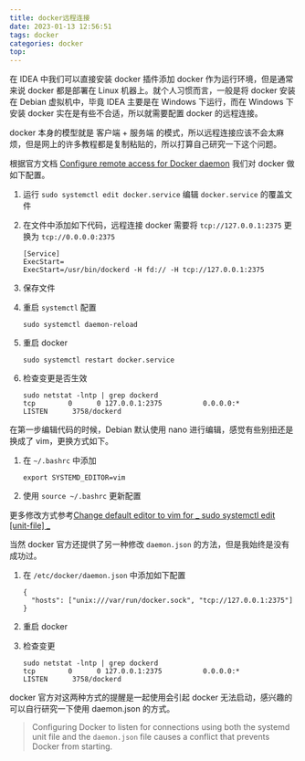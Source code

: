 ```yaml
---
title: docker远程连接
date: 2023-01-13 12:56:51
tags: docker
categories: docker
top:
---
```


在 IDEA 中我们可以直接安装 docker 插件添加 docker 作为运行环境，但是通常来说 docker 都是部署在 Linux 机器上。就个人习惯而言，一般是将 docker 安装在 Debian 虚拟机中，毕竟 IDEA 主要是在 Windows 下运行，而在 Windows 下安装 docker 实在是有些不合适，所以就需要配置 docker 的远程连接。

<!-- more -->

docker 本身的模型就是 客户端 + 服务端 的模式，所以远程连接应该不会太麻烦，但是网上的许多教程都是复制粘贴的，所以打算自己研究一下这个问题。

根据官方文档 [Configure remote access for Docker daemon](https://docs.docker.com/config/daemon/remote-access/) 我们对 docker 做如下配置。

1. 运行 `sudo systemctl edit docker.service` 编辑 `docker.service` 的覆盖文件

2. 在文件中添加如下代码，远程连接 docker 需要将 `tcp://127.0.0.1:2375` 更换为 `tcp://0.0.0.0:2375`

   ```
   [Service]
   ExecStart=
   ExecStart=/usr/bin/dockerd -H fd:// -H tcp://127.0.0.1:2375
   ```

3. 保存文件

4. 重启 `systemctl` 配置

   ```
   sudo systemctl daemon-reload
   ```

5. 重启 docker

   ```
   sudo systemctl restart docker.service
   ```

6. 检查变更是否生效

   ```
   sudo netstat -lntp | grep dockerd
   tcp        0      0 127.0.0.1:2375          0.0.0.0:*               LISTEN      3758/dockerd
   ```

在第一步编辑代码的时候，Debian 默认使用 nano 进行编辑，感觉有些别扭还是换成了 vim，更换方式如下。

1. 在 `~/.bashrc` 中添加

   ```
   export SYSTEMD_EDITOR=vim
   ```

2. 使用 `source ~/.bashrc` 更新配置

更多修改方式参考[Change default editor to vim for _ sudo systemctl edit \[unit-file\] _](https://unix.stackexchange.com/questions/408413/change-default-editor-to-vim-for-sudo-systemctl-edit-unit-file)

当然 docker 官方还提供了另一种修改 `daemon.json` 的方法，但是我始终是没有成功过。

1. 在 `/etc/docker/daemon.json` 中添加如下配置

   ```
   {
     "hosts": ["unix:///var/run/docker.sock", "tcp://127.0.0.1:2375"]
   }
   ```

2. 重启 docker

3. 检查变更

   ```
   sudo netstat -lntp | grep dockerd
   tcp        0      0 127.0.0.1:2375          0.0.0.0:*               LISTEN      3758/dockerd
   ```

docker 官方对这两种方式的提醒是一起使用会引起 docker 无法启动，感兴趣的可以自行研究一下使用 daemon.json 的方式。

> Configuring Docker to listen for connections using both the systemd unit file and the `daemon.json` file causes a conflict that prevents Docker from starting.
